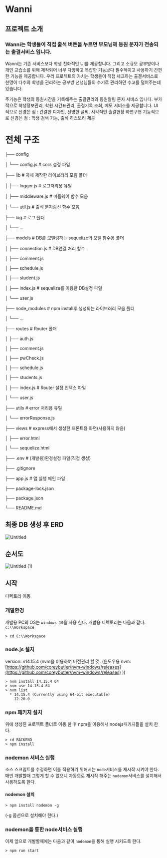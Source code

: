 # Wanni
## 프로젝트 소개

### Wanni는 학생들이 직접 출석 버튼을 누르면 부모님께 등원 문자가 전송되는 출결서비스 입니다.
  Wanni는 기존 서비스보다 학생 친화적인 UI를 제공합니다.
  그리고 소규모 공부방이나 개인 교습소를 위해 제작되어 너무 다양하고 복잡한 기능보다 필수적이고 사용하기 간편한 기능을 제공합니다.
  우리 프로젝트의 가치는 학생들이 직접 체크하는 출결서비스로 한명이 다수의 학생을 관리하는 공부방 선생님들의 수기로 관리하던 수고를 덜어주는데 있습니다. 

  주기능은 학생의 등원시간을 기록해주는 출결관리와 등원알림 문자 서비스 입니다.
  부가적으로 학생정보관리, 학원 시간표관리, 출결기록 조회, 메모 서비스를 제공합니다.
  UI 적으로 신경쓴 점 : 간결한 디자인, 선명한 글씨, 시각적인 출결현황 화면구현
  기능적으로 신경쓴 점 : 학생 검색 기능, 출석 히스토리 제공

# 전체 구조

├── config

│   └── config.js                 # cors 설정 파일

├── lib                               # 자체 제작한 라이브러리 모음 폴더

│   ├── logger.js                 # 로그처리용 유틸

│   ├── middleware.js          # 미들웨어 함수 모음

│   └── util.js                      # 출석 문자송신 함수 모음

├── log                              # 로그 폴더

│   └── ...

├── models                         # DB를 모델링하는 sequelize의 모델 함수용 폴더

│   ├── connection.js           # DB연결 처리 함수

│   ├── comment.js

│   ├── schedule.js

│   ├── student.js

│   ├── index.js                    # sequelize를 이용한 DB설정 파일

│   └── user.js

├── node_modules                # npm install후 생성되는 라이브러리 모음 폴더

│   └── ...

├── routes                           # Router 폴더

│   ├── auth.js

│   ├── comment.js

│   ├── pwCheck.js

│   ├── schedule.js

│   ├── students.js

│   ├── index.js                    # Router 설정 인덱스 파일

│   └── user.js

├── utils                              # error 처리용 유틸

│   └── errorResponse.js

├── views                            # express에서 생성한 프론트용 화면(사용하지 않음)

│   ├── error.html

│   └── sequelize.html

├── .env                              # (개발용)환경설정 파일(직접 생성)

├── .gitignore

├── app.js                           # 앱 실행 메인 파일

├── package-lock.json

├── package.json

└── README.md

## 최종 DB 생성 후 ERD
![Untitled](https://user-images.githubusercontent.com/86226500/232309483-26a565a4-109a-412f-bfdd-ab8ed80dd95d.png)

## 순서도
![Untitled (1)](https://user-images.githubusercontent.com/86226500/232309775-1c1e769f-cd1e-4d6f-a279-09dbab9b2571.png)

## 시작
디렉토리 이동
### 개발환경
개발용 PC의 OS는 `windows 10`을 사용 한다.
개발용 디렉토리는 다음과 같다.
`c:\\Workspace`
```console
> cd C:\\Workspace
```

### node.js 설치
version: v14.15.4
(nvm을 이용하여 버전관리 할 것. (윈도우용 nvm: [https://github.com/coreybutler/nvm-windows/releases](https://github.com/coreybutler/nvm-windows/releases) ))

```
> nvm install 14.15.4 64
> nvm use 14.15.4 64
> nvm list
  * 14.15.4 (Currently using 64-bit executable)
    12.20.0

```

### npm 패키지 설치

위에 생성된 프로젝트 폴더로 이동 한 후 npm을 이용해서 nodejs패키지들을 설치 한다.

```
> cd BACKEND
> npm install

```

### nodemon 서비스 실행

소스 스크립트를 수정하면 이를 적용하기 위해서는 `node`서비스를 재시작 시켜야 한다.
매번 개발할때 그렇게 할 수 없으니 자동으로 재시작 해주는 `nodemon`서비스를 설치해서 사용하도록 한다.

#### nodemon 설치

```
> npm install nodemon -g

```

(-g 옵션으로 설치해야 한다.)

### nodemon을 통한 node서비스 실행

이제 앞으로 개발할때에는 다음과 같이 `nodemon`을 통해 실행 시키도록 한다.

```
> npm run start

```